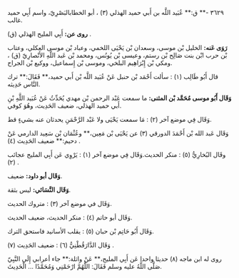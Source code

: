 ٣٦٢٩ -** ق:** عُبَيد اللَّه بن أَبي حميد الهذلي (٣) ، أبو الخطابالبَصْرِيّ، واسم أَبِي حميد غالب.

**روى عن:** أَبِي المليح الهذلي (ق) .

**رَوَى عَنه:** الخليل بْن موسى، وسعدان بْن يَحْيَى اللخمي، وعباد بْن موسى العكلي، وعتاب بْن حرب ابْن بنت صَالِح بْن رستم، وعيسى بْن يُونُس، ومحمد بْن عَبد اللَّهِ الأَنْصارِيّ (ق) ، ومكي بْن إِبْرَاهِيم البلخي، وموسى بْن إِسماعيل، ووكيع بْن الجراح.

قال أَبُو طَالِب (١) : سألت أَحْمَد بْن حنبل عَنْ عُبَيد اللَّه بْن أَبي حميد،** فَقَالَ:** ترك النَّاس حَدِيثه.

**وَقَال أَبُو موسى مُحَمَّد بْن المثنى:** ما سمعت عَبْد الرحمن بْن مهدي يُحَدِّثُ عَنْ عُبَيد اللَّهِ بْنِ أَبي حميد الهذلي، ضعيف الحَدِيث، وهُوَ كوفي.

وَقَال فِي موضع آخر (٢) : مَا سمعت يَحْيَى ولا عَبْد الرَّحْمَنِ يحدثان عنه بشيءٍ قط.

وَقَال عَبد الله بْن أَحْمَدَ الدورقي (٣) عن يَحْيَى بْن مَعِين،** وعُثْمَان بْن سَعِيد الدارمي عَنْ دحيم:** ضعيف الحَدِيث (٤) .

وقَال البُخارِيُّ (٥) : منكر الحديث.وَقَال فِي موضع آخر (١) : يَرْوِي عَن أَبِي المليح عجائب (٢) .

**وَقَال أبو داود:** ضعيف.

**وَقَال النَّسَائي:** ليس بثقة.

وَقَال في موضع آخر (٣) : متروك الحديث.

وَقَال أبو حاتم (٤) : منكر الحديث، ضعيف الحديث.

وَقَال أَبُو حَاتِم بْن حبان (٥) : يقلب الأسانيد فاستحق الترك.

وَقَال الدَّارَقُطْنِيُّ (٦) : ضعيف الحَدِيث (٧) .

روى له ابن ماجه (٨) حديثا واحدا عَن أَبِي المليح،** عَنْ واثلة:** جاء أعرابي إِلَى النَّبِيّ صَلَّى اللَّهُ عليه وسلم فَقَالَ: اللَّهُمَّ ارْحَمْنِي وَمُحَمَّدًا ... الْحَدِيثَ.